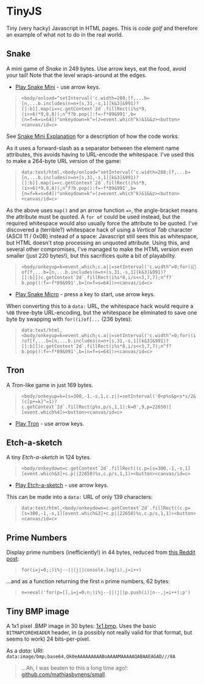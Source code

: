 # TinyJS

Tiny (very hacky) Javascript in HTML pages.  This is *code golf* and therefore an example of what not to do in the real world.

## Snake

A mini game of *Snake* in 249 bytes. Use arrow keys, eat the food, avoid your tail! Note that the level wraps-around at the edges.

  * [Play Snake Mini](https://danielgjackson.github.io/tinyjs/mini.html) - use arrow keys.

> ```<body/onload="setInterval('c.width=288;[f,...b=[n,...b.includes(n=n+[s,31,-s,1][k&3]&991)?[]:b]].map(i=>c.getContext`2d`.fillRect(i%s*9,(i>>6)*9,8,8));n^f?b.pop():f=~f*89&991',b=[n=f=k=s=64])"onkeydown=k^=(z=event.which^k)&1&&z><button><canvas/id=c>```

See [Snake Mini Explanation](mini-explain.md) for a description of how the code works.

As it uses a forward-slash as a separator between the element name attributes, this avoids having to URL-encode the whitespace.  I've used this to make a 264-byte URL version of the game:

> ```data:text/html,<body/onload="setInterval('c.width=288;[f,...b=[n,...b.includes(n=n+[s,31,-s,1][k&3]&991)?[]:b]].map(i=>c.getContext`2d`.fillRect(i%s*9,(i>>6)*9,8,8));n^f?b.pop():f=~f*89&991',b=[n=f=k=s=64])"onkeydown=k^=(z=event.which^k)&1&&z><button><canvas/id=c>```

As the above uses `map()` and an arrow function `=>`, the angle-bracket means the attribute must be quoted.  A `for of` could be used instead, but the required whitespace would also usually force the attribute to be quoted.  I've discovered a (terrible?) whitespace hack of using a *Vertical Tab* character (ASCII 11 / 0x0B) instead of a space: Javascript still sees this as whitespace, but HTML doesn't stop processing an unquoted attribute.  Using this, and several other compromises, I've managed to make the HTML version even smaller (just 220 bytes!), but this sacrifices quite a bit of playability.

> ```<body/onkeyup=k=event.which;c.a||=setInterval('c.width^=0;for(iof[f,...b=[n,...b.includes(n=n+[s,31,-s,1][k&3]&991)?[]:b]])c.getContext`2d`.fillRect(i%s*8,i/s<<3,7,7);n^f?b.pop():f=~f*89&991',b=[n=f=s=64])><canvas/id=c>```

  * [Play Snake Micro](https://danielgjackson.github.io/tinyjs/micro.html) - press a key to start, use arrow keys.

When converting this to a `data:` URL, the whitespace hack would require a `%0B` three-byte URL-encoding, but the whitespace be eliminated to save one byte by swapping with `for((i)of[...` (236 bytes):

> ```data:text/html,<body/onkeyup=k=event.which;c.a||=setInterval('c.width^=0;for((i)of[f,...b=[n,...b.includes(n=n+[s,31,-s,1][k&3]&991)?[]:b]])c.getContext`2d`.fillRect(i%s*8,i/s<<3,7,7);n^f?b.pop():f=~f*89&991',b=[n=f=s=64])><canvas/id=c>```

<!--
Alternative version [alt.html](alt.html) using a 'time-based' approach where the history is stored by location with the value being the time the segment was added.  Only render segments that are within 'current length' time.  Intersection just resets the length.
-->


## Tron

A *Tron*-like game in just 169 bytes.

> ```<body/onkeyup=k=[s=300,-1,-s,1,c.z||=setInterval('0<p%s&p<s*s/2&(c[p+=k]^=1)?c.getContext`2d`.fillRect(p%s,p/s,1,1):k=0',9,p=22650)][event.which%4]><button><canvas/id=c>```

* [Play Tron](https://danielgjackson.github.io/tinyjs/tron.html) - use arrow keys.

<!--
data:text/html,<body/onkeyup=k=[s=300,-1,-s,1,c.z||=setInterval('0<p%s&p<s*s/2&(c[p+=k]^=1)?c.getContext`2d`.fillRect(p%s,p/s,1,1):k=0',9,p=22650)][event.which%4]><button><canvas/id=c>
-->

## Etch-a-sketch

A tiny *Etch-a-sketch* in 124 bytes.

> ```<body/onkeydown=c.getContext`2d`.fillRect((c.p=[s=300,-1,-s,1][event.which&3]+c.p||22650)%s,c.p/s,1,1)><button><canvas/id=c>```

  * [Play Etch-a-sketch](https://danielgjackson.github.io/tinyjs/etch.html) - use arrow keys.

This can be made into a `data:` URL of only 139 characters:

> ```data:text/html,<body/onkeydown=c.getContext`2d`.fillRect((c.p=[s=300,-1,-s,1][event.which&3]+c.p||22650)%s,c.p/s,1,1)><button><canvas/id=c>```


## Prime Numbers

Display prime numbers (inefficiently!) in 44 bytes, reduced from [this Reddit post](https://www.reddit.com/r/javascript/comments/gqoxwh):

> ```for(i=j=0;;)i%j--||(j||console.log(i),j=i++)```

...and as a function returning the first `n` prime numbers, 62 bytes:

> ```n=>eval('for(p=[],i=j=0;n;)i%j--||(j||p.push(i)|n--,j=i++);p')```

<!--
Non-`eval()` version (63 bytes):

> ```n=>{for(p=[],i=j=0;n;)i%j--||(j||p.push(i)|n--,j=i++);return p}```
-->

<!--

C Code (62 bytes):

```c
main(i,j){for(i=j=0;;)j&&i%j--||(j||printf("%d\n",i),j=i++);}
```

Test:

```bash
echo -E 'main(i,j){for(i=j=0;;)j&&i%j--||(j||printf("%d\n",i),j=i++);}' | gcc -x c - && ./a.out
```

-->


## Tiny BMP image

A 1x1 pixel .BMP image in 30 bytes: [1x1.bmp](https://raw.githubusercontent.com/danielgjackson/tinyjs/master/1x1.bmp).  Uses the basic `BITMAPCOREHEADER` header, in (a possibly not really valid for that format, but seems to work) 24 bits-per-pixel.

As a *data:* URI: `data:image/bmp;base64,Qk0eAAAAAAAAABoAAAAMAAAAAQABAAEAGAD///8A`

> ...Ah, I was beaten to this a long time ago!: [github.com/mathiasbynens/small](https://github.com/mathiasbynens/small).

<!--

Braille character mapping

d=0x99;
// 01
// 23
// 45
// 67

// Map to Braille character
String.fromCharCode((t=10240,[...'02413567'].map((s,i)=>t+=(d>>s&1)<<i),t))
String.fromCharCode('0b'+[...'76531420'].map(s=>d>>s&1).join``|10240)

// Map to Braille HTML entity (excluding trailing semicolon)
t=10240,[...'02413567'].map((s,i)=>t+=(d>>s&1)<<i),'&#'+t
'&#'+('0b'+[...'76531420'].map(s=>d>>s&1).join``|10240)
`&#${'0b'+[...'76531420'].map(s=>d>>s&1).join``|10240}`

-->
